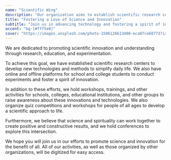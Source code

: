 ```yaml
---
name: "Scientific Wing"
description: "Our organization aims to establish scientific research centers for new inventions and technologies and provide online and offline platforms for students to experiment and develop innovative vision."
title: "Fostering a Love of Science and Innovation"
subtitle: "Join us in advancing technology and fostering a spirit of innovation through research, education, and experimentation"
accent: "bg-[#fff5e0]"
cover: "https://images.unsplash.com/photo-1506126613408-eca07ce68773?ixlib=rb-4.0.3&ixid=M3wxMjA3fDB8MHxwaG90by1wYWdlfHx8fGVufDB8fHx8fA%3D%3D&auto=format&fit=crop&w=1099&q=80"
---
```


We are dedicated to promoting scientific innovation and understanding through research, education, and experimentation.

To achieve this goal, we have established scientific research centers to develop new technologies and methods to simplify daily life. We also have online and offline platforms for school and college students to conduct experiments and foster a spirit of innovation.

In addition to these efforts, we hold workshops, trainings, and other activities for schools, colleges, educational institutions, and other groups to raise awareness about these innovations and technologies. We also organize quiz competitions and workshops for people of all ages to develop a scientific approach to life.

Furthermore, we believe that science and spirituality can work together to create positive and constructive results, and we hold conferences to explore this intersection.

We hope you will join us in our efforts to promote science and innovation for the benefit of all. All of our activities, as well as those organized by other organizations, will be digitized for easy access.
